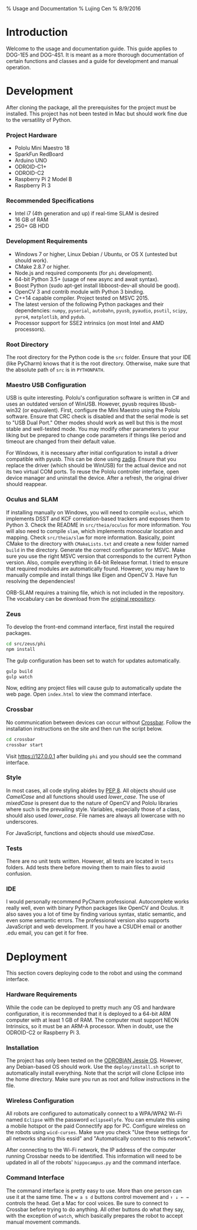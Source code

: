 % Usage and Documentation
% Lujing Cen
% 8/9/2016

# Introduction

Welcome to the usage and documentation guide. This guide applies to DOG-1E5 and DOG-4S1. It is meant as a more thorough documentation of certain functions and classes and a guide for development and manual operation.

# Development

After cloning the package, all the prerequisites for the project must be installed. This project has not been tested in Mac but should work fine due to the versatility of Python.

### Project Hardware

- Pololu Mini Maestro 18
- SparkFun RedBoard
- Arduino UNO
- ODROID-C1+
- ODROID-C2
- Raspberry Pi 2 Model B
- Raspberry Pi 3

### Recommended Specifications

- Intel i7 (4th generation and up) if real-time SLAM is desired
- 16 GB of RAM
- 250+ GB HDD

### Development Requirements

- Windows 7 or higher, Linux Debian / Ubuntu, or OS X (untested but should work).
- CMake 2.8.7 or higher.
- Node.js and required components (for `phi` development).
- 64-bit Python 3.5+ (usage of new async and await syntax).
- Boost Python (sudo apt-get install libboost-dev-all should be good).
- OpenCV 3 and contrib module with Python 3 binding.
- C++14 capable compiler. Project tested on MSVC 2015.
- The latest version of the following Python packages and their dependencies: `numpy`, `pyserial`, `autobahn`, `pyusb`, `pyaudio`, `psutil`, `scipy`, `pyro4`, `matplotlib`, and `pydub`.
- Processor support for SSE2 intrinsics (on most Intel and AMD processors).

### Root Directory

The root directory for the Python code is the `src` folder. Ensure that your IDE (like PyCharm) knows that it is the root directory. Otherwise, make sure that the absolute path of `src` is in `PYTHONPATH`.

### Maestro USB Configuration

USB is quite interesting. Pololu's configuration software is written in C# and uses an outdated version of WinUSB. However, pyusb requires libusb-win32 (or equivalent). First, configure the Mini Maestro using the Pololu software. Ensure that CRC check is disabled and that the serial mode is set to "USB Dual Port." Other modes should work as well but this is the most stable and well-tested mode. You may modify other parameters to your liking but be prepared to change code parameters if things like period and timeout are changed from their default value.

For Windows, it is necessary after initial configuration to install a driver compatible with pyusb. This can be done using [zadig](http://zadig.akeo.ie/). Ensure that you replace the driver (which should be WinUSB) for the actual device and not its two virtual COM ports. To reuse the Pololu controller interface, open device manager and uninstall the device. After a refresh, the original driver should reappear. 

### Oculus and SLAM

If installing manually on Windows, you will need to compile `oculus`, which implements DSST and KCF correlation-based trackers and exposes them to Python 3. Check the README in `src/theia/oculus` for more information. You will also need to compile `slam`, which implements monocular location and mapping. Check `src/theia/slam` for more information. Basically, point CMake to the directory with `CMakeLists.txt` and create a new folder named `build` in the directory. Generate the correct configuration for MSVC. Make sure you use the right MSVC version that corresponds to the current Python version. Also, compile everything in 64-bit Release format. I tried to ensure that required modules are automatically found. However, you may have to manually compile and install things like Eigen and OpenCV 3. Have fun resolving the dependencies!

ORB-SLAM requires a training file, which is not included in the repository. The vocabulary can be download from the [original repository](https://github.com/raulmur/ORB_SLAM2/tree/master/Vocabulary).

### Zeus

To develop the front-end command interface, first install the required packages.

```bash
cd src/zeus/phi
npm install
```

The gulp configuration has been set to watch for updates automatically.

```bash
gulp build
gulp watch
```

Now, editing any project files will cause gulp to automatically update the web page. Open `index.html` to view the command interface.

### Crossbar

No communication between devices can occur without [Crossbar](http://crossbar.io/). Follow the installation instructions on the site and then run the script below.

```bash
cd crossbar
crossbar start
```

Visit <https://127.0.0.1> after building `phi` and you should see the command interface.

### Style

In most cases, all code styling abides by [PEP 8](https://www.python.org/dev/peps/pep-0008/). All objects should use *CamelCase* and all functions should used *lower_case*. The use of *mixedCase* is present due to the nature of OpenCV and Pololu libraries where such is the prevailing style. Variables, especially those of a class, should also used *lower_case*. File names are always all lowercase with no underscores.

For JavaScript, functions and objects should use *mixedCase*. 

### Tests

There are no unit tests written. However, all tests are located in `tests` folders. Add tests there before moving them to main files to avoid confusion.

### IDE

I would personally recommend PyCharm professional. Autocomplete works really well, even with binary Python packages like OpenCV and Oculus. It also saves you a lot of time by finding various syntax, static semantic, and even some semantic errors. The professional version also supports JavaScript and web development. If you have a CSUDH email or another .edu email, you can get it for free. 

# Deployment

This section covers deploying code to the robot and using the command interface.

### Hardware Requirements

While the code can be deployed to pretty much any OS and hardware configuration, it is recommended that it is deployed to a 64-bit ARM computer with at least 1 GB of RAM. The computer must support NEON Intrinsics, so it must be an ARM-A processor. When in doubt, use the ODROID-C2 or Raspberry Pi 3.

### Installation

The project has only been tested on the [ODROBIAN Jessie OS](http://oph.mdrjr.net/odrobian/images/s905/). However, any Debian-based OS should work. Use the `deploy/install.sh` script to automatically install everything. Note that the script will clone Eclipse into the home directory. Make sure you run as root and follow instructions in the file.

### Wireless Configuration

All robots are configured to automatically connect to a WPA/WPA2 Wi-Fi named `Eclipse` with the password `eclipse4lyfe`. You can emulate this using a mobile hotspot or the paid Connectify app for PC. Configure wireless on the robots using `wicd-curses`. Make sure you check "Use these settings for all networks sharing this essid" and "Automatically connect to this network".

After connecting to the Wi-Fi network, the IP address of the computer running Crossbar needs to be identified. This information will need to be updated in all of the robots' `hippocampus.py` and the command interface.

### Command Interface

The command interface is pretty easy to use. More than one person can use it at the same time. The `w a s d` buttons control movement and `↑ ↓ ← →` controls the head. Get a Mac for cool voices. Be sure to connect to Crossbar before trying to do anything. All other buttons do what they say, with the exception of `watch`, which basically prepares the robot to accept manual movement commands.